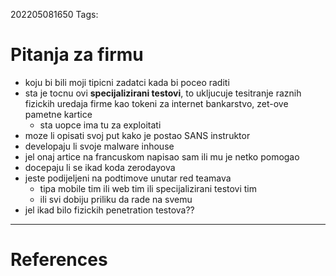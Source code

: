 202205081650
Tags: 
# Pitanja za firmu
- koju bi bili moji tipicni zadatci kada bi poceo raditi
- sta je tocnu ovi **specijalizirani testovi**, to ukljucuje tesitranje raznih fizickih uredaja firme kao tokeni za internet bankarstvo, zet-ove pametne kartice
	- sta uopce ima tu za exploitati
- moze li opisati svoj put kako je postao SANS instruktor
- developaju li svoje malware inhouse
- jel onaj artice na francuskom napisao sam ili mu je netko pomogao
- docepaju li se ikad koda zerodayova
- jeste podijeljeni na podtimove unutar red teamava
	- tipa mobile tim ili web tim ili specijalizirani testovi tim
	- ili svi dobiju priliku da rade na svemu
- jel ikad bilo fizickih penetration testova??
---
# References